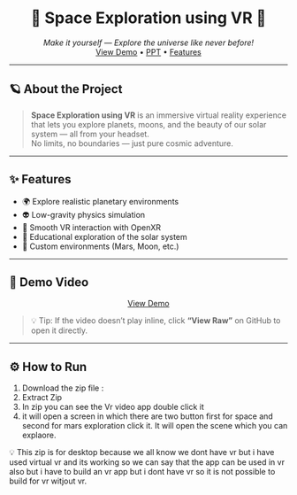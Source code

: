 <!-- PROJECT LOGO -->
<h1 align="center">🚀 Space Exploration using VR 🌌</h1>

<p align="center">
  <em>Make it yourself — Explore the universe like never before!</em>
  <br>
  <a href="https://github.com/HKgaminghub/Space-exploration-using-vr/blob/main/demo.mp4">View Demo</a> •
  <a href="">PPT</a> •
  <a href="#✨-features">Features</a>
</p>

---

## 🪐 About the Project

> **Space Exploration using VR** is an immersive virtual reality experience that lets you explore planets, moons, and the beauty of our solar system — all from your headset.  
> No limits, no boundaries — just pure cosmic adventure.

---

## ✨ Features

- 🌍 Explore realistic planetary environments  
- 👽 Low-gravity physics simulation  
- 🚀 Smooth VR interaction with OpenXR  
- 🔭 Educational exploration of the solar system  
- 💫 Custom environments (Mars, Moon, etc.)

---

## 🎥 Demo Video

<p align="center">
   <a href="https://github.com/HKgaminghub/Space-exploration-using-vr/blob/main/demo.mp4">View Demo</a>
</p>

> 💡 Tip: If the video doesn’t play inline, click **“View Raw”** on GitHub to open it directly.

---


## ⚙️ How to Run

1. Download the zip file :
2. Extract Zip
3. In zip you can see the Vr video app double click it
4. it will open a screen in which there are two button first for space and second for mars exploration click it. It will open the scene which you can explaore.


💡 This zip is for desktop because we all know we dont have vr but i have used virtual vr and its working so we can say that the app can be used in vr also but i have to build an vr app but i dont have vr so it is not possible to build for vr witjout vr.

   
